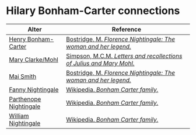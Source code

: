 # Hilary Bonham-Carter connections
| Alter  | Reference|
| ------------- |------------- |
| [Henry Bonham-Carter](https://github.com/altealo/HenryBonhamCarter/blob/master/README.md)  |[Bostridge, M. *Florence Nightingale: The woman and her legend.*](https://books.google.co.uk/books?id=OsCiBgAAQBAJ&lpg=PR334&pg=PP1#v=onepage&q&f=false)|
| [Mary Clarke/Mohl](https://github.com/altealo/MaryClarke/blob/master/README.md)  |[Simpson, M.C.M. *Letters and recollections of Julius and Mary Mohl.*](https://archive.org/details/lettersrecollect00simpiala/page/n8/mode/2up)|
| [Mai Smith](https://github.com/altealo/MaiSmith/blob/master/README.md)   |[Bostridge, M. *Florence Nightingale: The woman and her legend.*](https://books.google.co.uk/books?id=OsCiBgAAQBAJ&lpg=PR334&pg=PP1#v=onepage&q&f=false)|
| [Fanny Nightingale](https://github.com/altealo/FannyNightingale/blob/master/README.md)  |[Wikipedia. *Bonham Carter family.*](https://en.wikipedia.org/wiki/Bonham_Carter_family)|
| [Parthenope Nightingale](https://github.com/altealo/ParthenopeNightingale/blob/master/README.md)  |[Wikipedia. *Bonham Carter family.*](https://en.wikipedia.org/wiki/Bonham_Carter_family)|
| [William Nightingale](https://github.com/altealo/WilliamNightingale/blob/master/README.md)  |[Wikipedia. *Bonham Carter family.*](https://en.wikipedia.org/wiki/Bonham_Carter_family)|

